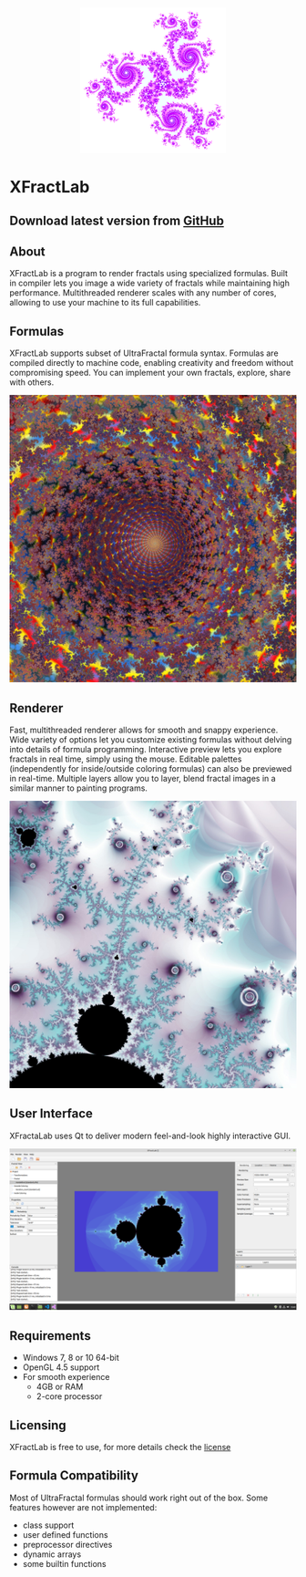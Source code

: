 <p align="center"><img src="res/logo.png"/></p>

# **XFractLab**
## Download latest version from [GitHub](https://github.com/drdwrd/XFractLab-releases)

## **About**

XFractLab is a program to render fractals using specialized formulas. Built in compiler lets you image a wide variety of fractals while maintaining high performance. Multithreaded renderer scales with any number of cores, allowing to use your machine to its full capabilities.

## **Formulas**
XFractLab supports subset of UltraFractal formula syntax. Formulas are compiled directly to machine code, enabling creativity and freedom without compromising speed. You can implement your own fractals, explore, share with others.
<p align="center"><img src="res/fractal.jpg"/></p>

## **Renderer**
Fast, multithreaded renderer allows for smooth and snappy experience. Wide variety of options let you customize existing formulas without delving into details of formula programming. Interactive preview lets you explore fractals in real time, simply using the mouse. Editable palettes (independently for inside/outside coloring formulas) can also be previewed in real-time. Multiple layers allow you to layer, blend fractal images in a similar manner to painting programs.
<p align="center"><img src="res/layers.jpg"/></p>

## **User Interface**
XFractaLab uses Qt to deliver modern feel-and-look highly interactive GUI.

<p align="center"><img src="res/gui.png"/></p>

## **Requirements**
- Windows 7, 8 or 10 64-bit
- OpenGL 4.5 support
- For smooth experience
    - 4GB or RAM
    - 2-core processor

## **Licensing**
XFractLab is free to use, for more details check the [license](https://drdwrd.github.io/xfractlab/license.txt)

## **Formula Compatibility**
Most of UltraFractal formulas should work right out of the box. Some features however are not implemented:
- class support
- user defined functions
- preprocessor directives
- dynamic arrays
- some builtin functions
